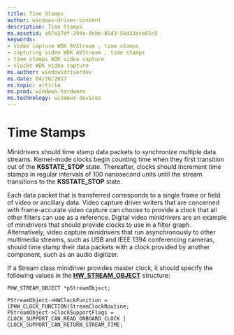 ```yaml
---
title: Time Stamps
author: windows-driver-content
description: Time Stamps
ms.assetid: a97a57df-294a-4cbb-85d3-56d33ece65c9
keywords:
- video capture WDK AVStream , time stamps
- capturing video WDK AVStream , time stamps
- time stamps WDK video capture
- clocks WDK video capture
ms.author: windowsdriverdev
ms.date: 04/20/2017
ms.topic: article
ms.prod: windows-hardware
ms.technology: windows-devices
---
```


# Time Stamps


Minidrivers should time stamp data packets to synchronize multiple data streams. Kernel-mode clocks begin counting time when they first transition out of the **KSSTATE\_STOP** state. Thereafter, clocks should increment time stamps in regular intervals of 100 nanosecond units until the stream transitions to the **KSSTATE\_STOP** state.

Each data packet that is transferred corresponds to a single frame or field of video or ancillary data. Video capture driver writers that are concerned with frame-accurate video capture can choose to provide a clock that all other filters can use as a reference. Digital video minidrivers are an example of minidrivers that should provide clocks to use in a filter graph. Alternatively, video capture minidrivers that run asynchronously to other multimedia streams, such as USB and IEEE 1394 conferencing cameras, should time stamp their data packets with a clock provided by another component, such as an audio digitizer.

If a Stream class minidriver provides master clock, it should specify the following values in the [**HW\_STREAM\_OBJECT**](https://msdn.microsoft.com/library/windows/hardware/ff559697) structure:

```
PHW_STREAM_OBJECT *pStreamObject;
 
PStreamObject->HWClockFunction = (PHW_CLOCK_FUNCTION)StreamClockRoutine;
PStreamObject->ClockSupportFlags = CLOCK_SUPPORT_CAN_READ_ONBOARD_CLOCK | CLOCK_SUPPORT_CAN_RETURN_STREAM_TIME;
```

 

 




